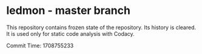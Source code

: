 # ledmon - master branch

This repository contains frozen state of the repository.
Its history is cleared. It is used only for static code
analysis with Codacy.

Commit Time: 1708755233